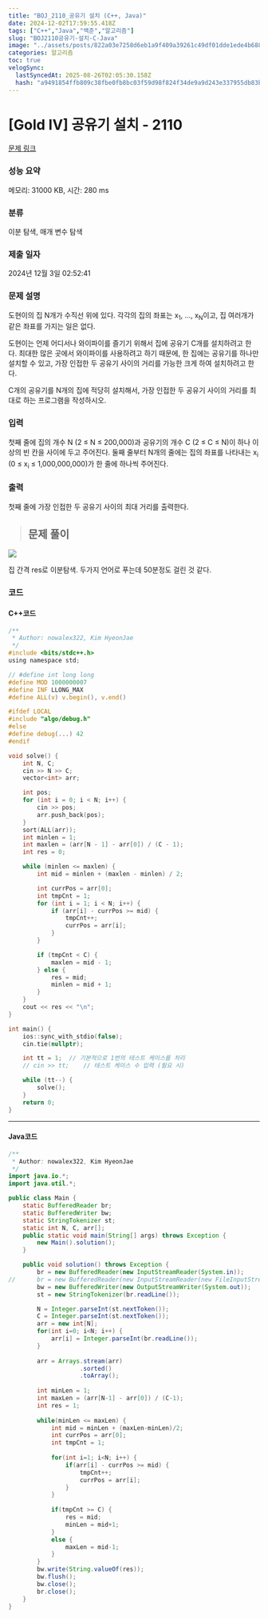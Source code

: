 ```yaml
---
title: "BOJ_2110_공유기 설치 (C++, Java)"
date: 2024-12-02T17:59:55.418Z
tags: ["C++","Java","백준","알고리즘"]
slug: "BOJ2110공유기-설치-C-Java"
image: "../assets/posts/822a03e7258d6eb1a9f409a39261c49df01dde1ede4b688ef52ac35dcdab0819.png"
categories: 알고리즘
toc: true
velogSync:
  lastSyncedAt: 2025-08-26T02:05:30.158Z
  hash: "a9491854ffb809c38fbe0fb8bc03f59d98f824f34de9a9d243e337955db83b45"
---
```


# [Gold IV] 공유기 설치 - 2110 

[문제 링크](https://www.acmicpc.net/problem/2110) 

### 성능 요약

메모리: 31000 KB, 시간: 280 ms

### 분류

이분 탐색, 매개 변수 탐색

### 제출 일자

2024년 12월 3일 02:52:41

### 문제 설명

<p>도현이의 집 N개가 수직선 위에 있다. 각각의 집의 좌표는 x<sub>1</sub>, ..., x<sub>N</sub>이고, 집 여러개가 같은 좌표를 가지는 일은 없다.</p>

<p>도현이는 언제 어디서나 와이파이를 즐기기 위해서 집에 공유기 C개를 설치하려고 한다. 최대한 많은 곳에서 와이파이를 사용하려고 하기 때문에, 한 집에는 공유기를 하나만 설치할 수 있고, 가장 인접한 두 공유기 사이의 거리를 가능한 크게 하여 설치하려고 한다.</p>

<p>C개의 공유기를 N개의 집에 적당히 설치해서, 가장 인접한 두 공유기 사이의 거리를 최대로 하는 프로그램을 작성하시오.</p>

### 입력 

 <p>첫째 줄에 집의 개수 N (2 ≤ N ≤ 200,000)과 공유기의 개수 C (2 ≤ C ≤ N)이 하나 이상의 빈 칸을 사이에 두고 주어진다. 둘째 줄부터 N개의 줄에는 집의 좌표를 나타내는 x<sub>i</sub> (0 ≤ x<sub>i</sub> ≤ 1,000,000,000)가 한 줄에 하나씩 주어진다.</p>

### 출력 

 <p>첫째 줄에 가장 인접한 두 공유기 사이의 최대 거리를 출력한다.</p>

> ## 문제 풀이

![](/assets/posts/dfbfb1f1ed6f654324c3de43ae499b6753b762ea53d05f263e9c49c2df92405c.png)

집 간격 res로 이분탐색. 두가지 언어로 푸는데 50분정도 걸린 것 같다.

### 코드
#### C++코드
```c
/**
 * Author: nowalex322, Kim HyeonJae
 */
#include <bits/stdc++.h>
using namespace std;

// #define int long long
#define MOD 1000000007
#define INF LLONG_MAX
#define ALL(v) v.begin(), v.end()

#ifdef LOCAL
#include "algo/debug.h"
#else
#define debug(...) 42
#endif

void solve() {
    int N, C;
    cin >> N >> C;
    vector<int> arr;

    int pos;
    for (int i = 0; i < N; i++) {
        cin >> pos;
        arr.push_back(pos);
    }
    sort(ALL(arr));
    int minlen = 1;
    int maxlen = (arr[N - 1] - arr[0]) / (C - 1);
    int res = 0;

    while (minlen <= maxlen) {
        int mid = minlen + (maxlen - minlen) / 2;

        int currPos = arr[0];
        int tmpCnt = 1;
        for (int i = 1; i < N; i++) {
            if (arr[i] - currPos >= mid) {
                tmpCnt++;
                currPos = arr[i];
            }
        }

        if (tmpCnt < C) {
            maxlen = mid - 1;
        } else {
            res = mid;
            minlen = mid + 1;
        }
    }
    cout << res << "\n";
}

int main() {
    ios::sync_with_stdio(false);
    cin.tie(nullptr);

    int tt = 1;  // 기본적으로 1번의 테스트 케이스를 처리
    // cin >> tt;    // 테스트 케이스 수 입력 (필요 시)

    while (tt--) {
        solve();
    }
    return 0;
}
```
---
#### Java코드

```java
/**
 * Author: nowalex322, Kim HyeonJae
 */
import java.io.*;
import java.util.*;

public class Main {
	static BufferedReader br;
	static BufferedWriter bw;
	static StringTokenizer st;
	static int N, C, arr[];
	public static void main(String[] args) throws Exception {
		new Main().solution();
	}

	public void solution() throws Exception {
		br = new BufferedReader(new InputStreamReader(System.in));
//		br = new BufferedReader(new InputStreamReader(new FileInputStream("input.txt")));
		bw = new BufferedWriter(new OutputStreamWriter(System.out));
		st = new StringTokenizer(br.readLine());

		N = Integer.parseInt(st.nextToken());
		C = Integer.parseInt(st.nextToken());
		arr = new int[N];
		for(int i=0; i<N; i++) {
			arr[i] = Integer.parseInt(br.readLine());
		}
		
		arr = Arrays.stream(arr)
					.sorted()
					.toArray();
		
		int minLen = 1;
		int maxLen = (arr[N-1] - arr[0]) / (C-1);
		int res = 1;
		
		while(minLen <= maxLen) {
			int mid = minLen + (maxLen-minLen)/2;
			int currPos = arr[0];
			int tmpCnt = 1;
			
			for(int i=1; i<N; i++) {
				if(arr[i] - currPos >= mid) {
					tmpCnt++;
					currPos = arr[i];
				}
			}
			
			if(tmpCnt >= C) {
				res = mid;
				minLen = mid+1;
			}
			else {
				maxLen = mid-1;
			}
		}
		bw.write(String.valueOf(res));
		bw.flush();
		bw.close();
		br.close();
	}
}
```